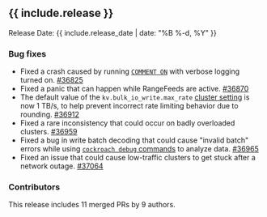 <h2 id="{{ include.release | slugify }}">{{ include.release }}</h2>

Release Date: {{ include.release_date | date: "%B %-d, %Y" }}

<h3 id="v19-1-0-rc-4-bug-fixes">Bug fixes</h3>

- Fixed a crash caused by running [`COMMENT ON`](https://www.cockroachlabs.com/docs/v19.1/comment-on) with verbose logging turned on. [#36825][#36825]
- Fixed a panic that can happen while RangeFeeds are active. [#36870][#36870]
- The default value of the `kv.bulk_io_write.max_rate` [cluster setting](https://www.cockroachlabs.com/docs/v19.1/cluster-settings) is now 1 TB/s, to help prevent incorrect rate limiting behavior due to rounding. [#36912][#36912]
- Fixed a rare inconsistency that could occur on badly overloaded clusters. [#36959][#36959]
- Fixed a bug in write batch decoding that could cause "invalid batch" errors while using [`cockroach debug` commands](https://www.cockroachlabs.com/docs/v19.1/cockroach-commands) to analyze data. [#36965][#36965]
- Fixed an issue that could cause low-traffic clusters to get stuck after a network outage. [#37064][#37064]

<h3 id="v19-1-0-rc-4-contributors">Contributors</h3>

This release includes 11 merged PRs by 9 authors.

[#36825]: https://github.com/cockroachdb/cockroach/pull/36825
[#36870]: https://github.com/cockroachdb/cockroach/pull/36870
[#36912]: https://github.com/cockroachdb/cockroach/pull/36912
[#36959]: https://github.com/cockroachdb/cockroach/pull/36959
[#36965]: https://github.com/cockroachdb/cockroach/pull/36965
[#37064]: https://github.com/cockroachdb/cockroach/pull/37064
